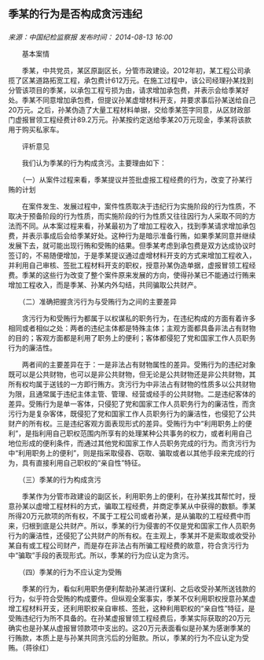 ## 季某的行为是否构成贪污违纪

### 

_来源：中国纪检监察报_ _发布时间： 2014-08-13 16:00_

　　基本案情

　　季某，中共党员，某区原副区长，分管市政建设。2012年初，某工程公司承揽了区某道路拓宽工程，承包费计612万元。在施工过程中，该公司经理孙某找到分管该项目的季某，以承包工程亏损为由，请求增加承包费，并表示会给季某好处。季某不同意增加承包费，但提议孙某虚增材料开支，并要求事后孙某送给自己20万元。之后，孙某伪造了大量工程材料单据，交给季某签字同意，从区财政部门虚报冒领工程经费计89.2万元。孙某按约定送给季某20万元现金，季某将该款用于购买私家车。

　　评析意见

　　我们认为季某的行为构成贪污。主要理由如下：

　　（一）从案件过程来看，季某提议并签批虚报工程经费的行为，改变了孙某行贿的计划

　　在案件发生、发展过程中，案件性质取决于违纪行为实施阶段的行为性质，不取决于预备阶段的行为性质，而实施阶段的行为性质又往往因行为人采取不同的方法而不同。从本案过程来看，孙某最初为了增加工程收入，找到季某请求增加承包费，并表示事成后会给季某好处。这种行为是暗示准备行贿，如果季某同意并继续发展下去，就可能出现行贿和受贿的结果。但季某考虑到承包费是双方达成协议时签订的，不易随便增加，于是季某提议通过虚增材料开支的方式来增加工程收入，并利用自己审核、签批工程材料开支的职权，授意孙某伪造单据，虚报冒领工程经费。季某的这些行为改变了整个案件原来发展的方向，使得孙某已不能通过行贿来增加工程收入，而是季某、孙某内外勾结，共同骗取公共财产。

　　（二）准确把握贪污行为与受贿行为之间的主要差异

　　贪污行为和受贿行为都属于以权谋私的职务行为，在违纪构成的方面有着许多相同或者相似之处：两者的违纪主体都是特殊主体；主观方面都具备非法占有财物的目的；客观方面都是利用了职务上的便利；客体都侵犯了党和国家工作人员职务行为的廉洁性。

　　两者间的主要差异在于：一是非法占有财物属性的差异。受贿行为的违纪对象既可以是公共财物，也可以是非公共财物，但无论是公共财物还是非公共财物，其所有权均属于送钱的一方即行贿方。贪污行为中非法占有财物的性质多以公共财物为限，且通常属于违纪主体主管、管理、经营或经手的公共财物。二是违纪客体的差异。受贿行为是单一客体，只侵犯了党和国家工作人员职务行为的廉洁性，而贪污行为是复杂客体，既侵犯了党和国家工作人员职务行为的廉洁性，也侵犯了公共财产的所有权。三是违纪客观方面表现形式的差异。受贿行为中“利用职务上的便利”，是指利用自己职权范围内所享有的处理某种公共事务的权力，或者利用自己地位形成的便利条件，而通过其他党和国家工作人员职务完成的行为。而贪污行为中“利用职务上的便利”，则是指采取侵吞、窃取、骗取或者以其他手段来完成的行为，具有直接利用自己职权的“亲自性”特征。

　　（三）季某的行为构成贪污

　　季某作为分管市政建设的副区长，利用职务上的便利，在孙某找其帮忙时，授意孙某以虚增工程材料的方式，骗取工程经费，并商定季某从中获得的数额。季某所得20万元款项的所有权，不属于工程公司或者孙某，是从骗取的工程经费中而来，归根到底是公共财产。所以，季某的行为侵害的不仅是党和国家工作人员职务行为的廉洁性，还侵犯了公共财产的所有权。在主观上，季某并不是索取或收受孙某自有或工程公司财产，而是存在非法占有所骗工程经费的故意，符合贪污行为中“骗取”手段的表现形式。所以，季某的行为应认定为贪污。

　　（四）季某的行为不应认定为受贿

　　季某的行为，看似利用职务便利帮助孙某进行谋利、之后收受孙某所送钱款的行为，似乎符合受贿的构成要件。但纵观全案事实，季某不仅利用职权授意孙某虚增工程材料开支，还利用职权亲自审核、签批，这种利用职权的“亲自性”特征，是受贿违纪行为所不具备的。在孙某虚报冒领工程经费后，季某实际获取的20万元确实也是孙某从虚报冒领款项中支出的。这20万元表面看似是孙某为感谢季某的行贿款，本质上是与孙某共同贪污后的分赃款。所以，季某的行为不应认定为受贿。（蒋徐红）